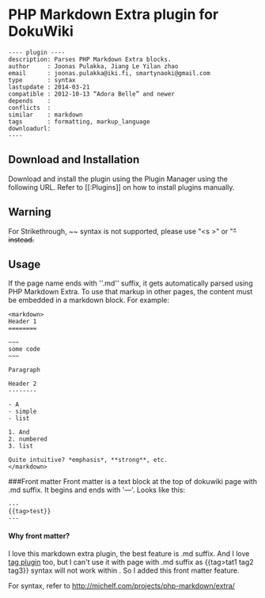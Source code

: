 # PHP Markdown Extra plugin for DokuWiki
    ---- plugin ----
    description: Parses PHP Markdown Extra blocks.
    author     : Joonas Pulakka, Jiang Le Yilan zhao
    email      : joonas.pulakka@iki.fi, smartynaoki@gmail.com
    type       : syntax
    lastupdate : 2014-03-21
    compatible : 2012-10-13 “Adora Belle” and newer
    depends    :
    conflicts  :
    similar    : markdown
    tags       : formatting, markup_language
    downloadurl:
    ----

## Download and Installation

Download and install the plugin using the Plugin Manager using the following URL. Refer to [[:Plugins]] on how to install plugins manually.

## Warning

For Strikethrough, ~~  syntax is not supported, please use "&lt;s &gt;" or "<del>" instead.

## Usage

If the page name ends with ''.md'' suffix, it gets automatically parsed using PHP Markdown Extra. To use that markup in other pages, the content must be embedded in a markdown block. For example:

    <markdown>
    Header 1
    ========

    ~~~
    some code
    ~~~

    Paragraph

    Header 2
    --------

    - A
    - simple
    - list

    1. And
    2. numbered
    3. list

    Quite intuitive? *emphasis*, **strong**, etc.
    </markdown>


###Front matter
Front matter is a text block at the top of dokuwiki page with .md suffix. It begins and ends with '—'. Looks like this:

    ---
    {{tag>test}}
    ---


#### Why front matter?
I love this markdown extra plugin, the best feature is .md suffix. And I love [tag plugin](https://www.dokuwiki.org/plugin:tag) too, but I can't use it with page with .md suffix as {{tag>tat1 tag2 tag3}} syntax will not work within <markdown></markdown>. So I added this front matter feature.


For syntax, refer to http://michelf.com/projects/php-markdown/extra/
